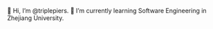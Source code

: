 👋 Hi, I’m @triplepiers.
📖 I’m currently learning Software Engineering in Zhejiang University.

<!---
triplepiers/triplepiers is a ✨ special ✨ repository because its `README.md` (this file) appears on your GitHub profile.
You can click the Preview link to take a look at your changes.
--->
